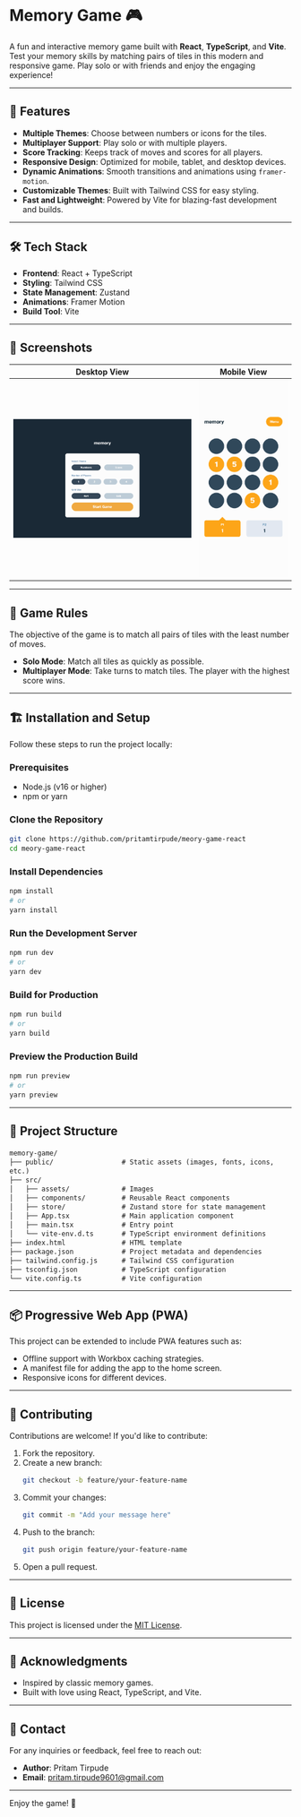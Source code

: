 # Memory Game 🎮

A fun and interactive memory game built with **React**, **TypeScript**, and **Vite**. Test your memory skills by matching pairs of tiles in this modern and responsive game. Play solo or with friends and enjoy the engaging experience!

---

## 🚀 Features

- **Multiple Themes**: Choose between numbers or icons for the tiles.
- **Multiplayer Support**: Play solo or with multiple players.
- **Score Tracking**: Keeps track of moves and scores for all players.
- **Responsive Design**: Optimized for mobile, tablet, and desktop devices.
- **Dynamic Animations**: Smooth transitions and animations using `framer-motion`.
- **Customizable Themes**: Built with Tailwind CSS for easy styling.
- **Fast and Lightweight**: Powered by Vite for blazing-fast development and builds.

---

## 🛠️ Tech Stack

- **Frontend**: React + TypeScript
- **Styling**: Tailwind CSS
- **State Management**: Zustand
- **Animations**: Framer Motion
- **Build Tool**: Vite

---

## 📸 Screenshots

| Desktop View                                 | Mobile View                               |
| -------------------------------------------- | ----------------------------------------- |
| ![Desktop Screenshot](./public/wide-one.png) | ![Mobile Screenshot](./public/mobile.png) |

---

## 🧩 Game Rules

The objective of the game is to match all pairs of tiles with the least number of moves.

- **Solo Mode**: Match all tiles as quickly as possible.
- **Multiplayer Mode**: Take turns to match tiles. The player with the highest score wins.

---

## 🏗️ Installation and Setup

Follow these steps to run the project locally:

### Prerequisites

- Node.js (v16 or higher)
- npm or yarn

### Clone the Repository

```bash
git clone https://github.com/pritamtirpude/meory-game-react
cd meory-game-react
```

### Install Dependencies

```bash
npm install
# or
yarn install
```

### Run the Development Server

```bash
npm run dev
# or
yarn dev
```

### Build for Production

```bash
npm run build
# or
yarn build
```

### Preview the Production Build

```bash
npm run preview
# or
yarn preview
```

---

## 📂 Project Structure

```plaintext
memory-game/
├── public/                 # Static assets (images, fonts, icons, etc.)
├── src/
│   ├── assets/             # Images
│   ├── components/         # Reusable React components
│   ├── store/              # Zustand store for state management
│   ├── App.tsx             # Main application component
│   ├── main.tsx            # Entry point
│   └── vite-env.d.ts       # TypeScript environment definitions
├── index.html              # HTML template
├── package.json            # Project metadata and dependencies
├── tailwind.config.js      # Tailwind CSS configuration
├── tsconfig.json           # TypeScript configuration
└── vite.config.ts          # Vite configuration
```

---

## 📦 Progressive Web App (PWA)

This project can be extended to include PWA features such as:

- Offline support with Workbox caching strategies.
- A manifest file for adding the app to the home screen.
- Responsive icons for different devices.

---

## 🤝 Contributing

Contributions are welcome! If you'd like to contribute:

1. Fork the repository.
2. Create a new branch:
   ```bash
   git checkout -b feature/your-feature-name
   ```
3. Commit your changes:
   ```bash
   git commit -m "Add your message here"
   ```
4. Push to the branch:
   ```bash
   git push origin feature/your-feature-name
   ```
5. Open a pull request.

---

## 📜 License

This project is licensed under the [MIT License](./LICENSE).

---

## 🙌 Acknowledgments

- Inspired by classic memory games.
- Built with love using React, TypeScript, and Vite.

---

## 📧 Contact

For any inquiries or feedback, feel free to reach out:

- **Author**: Pritam Tirpude
- **Email**: pritam.tirpude9601@gmail.com

---

Enjoy the game! 🎉
